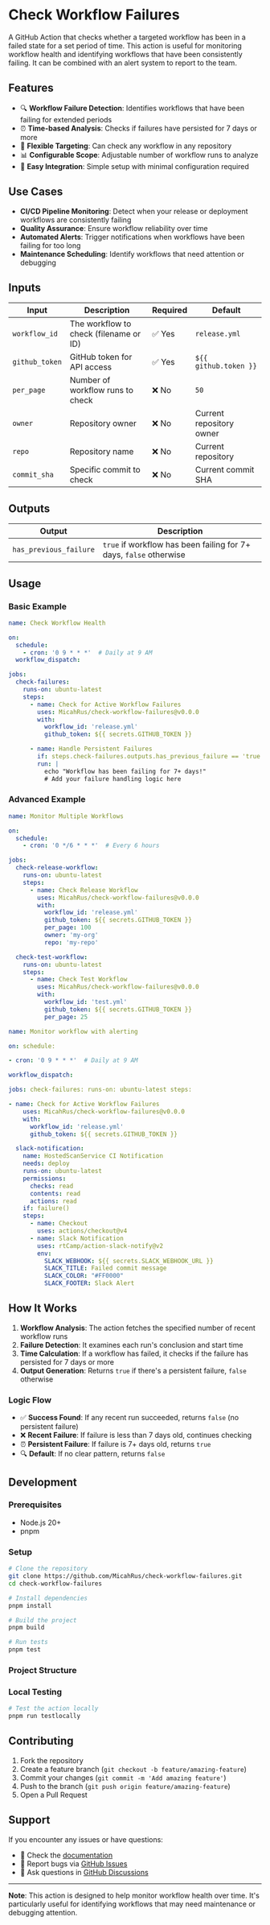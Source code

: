 # Check Workflow Failures

A GitHub Action that checks whether a targeted workflow has been in a failed state for a set period of time. This action is useful for monitoring workflow health and identifying workflows that have been consistently failing. It can be combined with an alert system to report to the team.

## Features

- 🔍 **Workflow Failure Detection**: Identifies workflows that have been failing for extended periods
- ⏰ **Time-based Analysis**: Checks if failures have persisted for 7 days or more
- 🎯 **Flexible Targeting**: Can check any workflow in any repository
- 📊 **Configurable Scope**: Adjustable number of workflow runs to analyze
- 🚀 **Easy Integration**: Simple setup with minimal configuration required

## Use Cases

- **CI/CD Pipeline Monitoring**: Detect when your release or deployment workflows are consistently failing
- **Quality Assurance**: Ensure workflow reliability over time
- **Automated Alerts**: Trigger notifications when workflows have been failing for too long
- **Maintenance Scheduling**: Identify workflows that need attention or debugging

## Inputs

Input          | Description                            | Required | Default
-------------- | -------------------------------------- | -------- | ------------------------
`workflow_id`  | The workflow to check (filename or ID) | ✅ Yes    | `release.yml`
`github_token` | GitHub token for API access            | ✅ Yes    | `${{ github.token }}`
`per_page`     | Number of workflow runs to check       | ❌ No     | `50`
`owner`        | Repository owner                       | ❌ No     | Current repository owner
`repo`         | Repository name                        | ❌ No     | Current repository
`commit_sha`   | Specific commit to check               | ❌ No     | Current commit SHA

## Outputs

Output                 | Description
---------------------- | ------------------------------------------------------------------
`has_previous_failure` | `true` if workflow has been failing for 7+ days, `false` otherwise

## Usage

### Basic Example

```yaml
name: Check Workflow Health

on:
  schedule:
    - cron: '0 9 * * *'  # Daily at 9 AM
  workflow_dispatch:

jobs:
  check-failures:
    runs-on: ubuntu-latest
    steps:
      - name: Check for Active Workflow Failures
        uses: MicahRus/check-workflow-failures@v0.0.0
        with:
          workflow_id: 'release.yml'
          github_token: ${{ secrets.GITHUB_TOKEN }}

      - name: Handle Persistent Failures
        if: steps.check-failures.outputs.has_previous_failure == 'true'
        run: |
          echo "Workflow has been failing for 7+ days!"
          # Add your failure handling logic here
```

### Advanced Example

```yaml
name: Monitor Multiple Workflows

on:
  schedule:
    - cron: '0 */6 * * *'  # Every 6 hours

jobs:
  check-release-workflow:
    runs-on: ubuntu-latest
    steps:
      - name: Check Release Workflow
        uses: MicahRus/check-workflow-failures@v0.0.0
        with:
          workflow_id: 'release.yml'
          github_token: ${{ secrets.GITHUB_TOKEN }}
          per_page: 100
          owner: 'my-org'
          repo: 'my-repo'

  check-test-workflow:
    runs-on: ubuntu-latest
    steps:
      - name: Check Test Workflow
        uses: MicahRus/check-workflow-failures@v0.0.0
        with:
          workflow_id: 'test.yml'
          github_token: ${{ secrets.GITHUB_TOKEN }}
          per_page: 25
```

```yaml
name: Monitor workflow with alerting

on: schedule:

- cron: '0 9 * * *'  # Daily at 9 AM

workflow_dispatch:

jobs: check-failures: runs-on: ubuntu-latest steps:

- name: Check for Active Workflow Failures
    uses: MicahRus/check-workflow-failures@v0.0.0
    with:
      workflow_id: 'release.yml'
      github_token: ${{ secrets.GITHUB_TOKEN }}

  slack-notification:
    name: HostedScanService CI Notification
    needs: deploy
    runs-on: ubuntu-latest
    permissions:
      checks: read
      contents: read
      actions: read
    if: failure()
    steps:
      - name: Checkout
        uses: actions/checkout@v4
      - name: Slack Notification
        uses: rtCamp/action-slack-notify@v2
        env:
          SLACK_WEBHOOK: ${{ secrets.SLACK_WEBHOOK_URL }}
          SLACK_TITLE: Failed commit message
          SLACK_COLOR: "#FF0000"
          SLACK_FOOTER: Slack Alert
```

## How It Works

1. **Workflow Analysis**: The action fetches the specified number of recent workflow runs
2. **Failure Detection**: It examines each run's conclusion and start time
3. **Time Calculation**: If a workflow has failed, it checks if the failure has persisted for 7 days or more
4. **Output Generation**: Returns `true` if there's a persistent failure, `false` otherwise

### Logic Flow

- ✅ **Success Found**: If any recent run succeeded, returns `false` (no persistent failure)
- ❌ **Recent Failure**: If failure is less than 7 days old, continues checking
- ⏰ **Persistent Failure**: If failure is 7+ days old, returns `true`
- 🔍 **Default**: If no clear pattern, returns `false`

## Development

### Prerequisites

- Node.js 20+
- pnpm

### Setup

```bash
# Clone the repository
git clone https://github.com/MicahRus/check-workflow-failures.git
cd check-workflow-failures

# Install dependencies
pnpm install

# Build the project
pnpm build

# Run tests
pnpm test
```

### Project Structure

### Local Testing

```bash
# Test the action locally
pnpm run testlocally
```

## Contributing

1. Fork the repository
2. Create a feature branch (`git checkout -b feature/amazing-feature`)
3. Commit your changes (`git commit -m 'Add amazing feature'`)
4. Push to the branch (`git push origin feature/amazing-feature`)
5. Open a Pull Request

## Support

If you encounter any issues or have questions:

- 📖 Check the [documentation](https://github.com/MicahRus/check-workflow-failures)
- 🐛 Report bugs via [GitHub Issues](https://github.com/MicahRus/check-workflow-failures/issues)
- 💬 Ask questions in [GitHub Discussions](https://github.com/MicahRus/check-workflow-failures/discussions)

--------------------------------------------------------------------------------

**Note**: This action is designed to help monitor workflow health over time. It's particularly useful for identifying workflows that may need maintenance or debugging attention.
